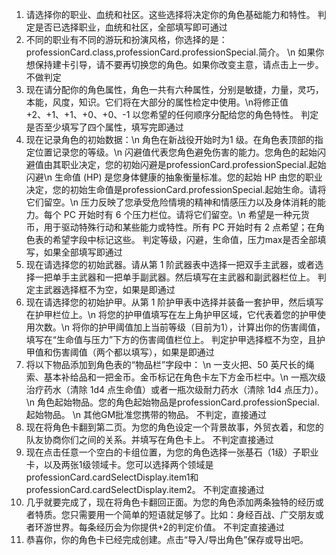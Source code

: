 1. 请选择你的职业、血统和社区。这些选择将决定你的角色基础能力和特性。
判定是否已选择职业，血统和社区，全部填写即可通过
2. 不同的职业有不同的游玩和扮演风格，你选择的是：professionCard.class,professionCard.professionSpecial.简介。 \n 如果你想保持建卡引导，请不要再切换您的角色。如果你改变主意，请点击上一步。 
不做判定
3. 现在请分配你的角色属性，角色一共有六种属性，分别是敏捷，力量，灵巧，本能，风度，知识。它们将在大部分的属性检定中使用。\n将修正值 +2、+1、+1、+0、+0、-1 以您希望的任何顺序分配给您的角色特性。
判定是否至少填写了四个属性，填写完即通过
4. 现在记录角色的初始数据：\n
    角色在新战役开始时为1 级。在角色表顶部的指定位置记录您的等级。\n
    闪避值代表您角色避免伤害的能力。您角色的起始闪避值由其职业决定，您的初始闪避是professionCard.professionSpecial.起始闪避\n
    生命值 (HP) 是您身体健康的抽象衡量标准。您的起始 HP 由您的职业决定，您的初始生命值是professionCard.professionSpecial.起始生命。请将它们留空。\n
    压力反映了您承受危险情境的精神和情感压力以及身体消耗的能力。每个 PC 开始时有 6 个压力栏位。请将它们留空。\n
    希望是一种元货币，用于驱动特殊行动和某些能力或特性。所有 PC 开始时有 2 点希望；在角色表的希望字段中标记这些。
判定等级，闪避，生命值，压力max是否全部填写，如果全部填写即通过
5. 现在请选择您的初始武器。请从第 1 阶武器表中选择一把双手主武器，或者选择一把单手主武器和一把单手副武器。然后填写在主武器和副武器栏位上。
判定主武器选择框不为空，如果是即通过
6. 现在请选择您的初始护甲。从第 1 阶护甲表中选择并装备一套护甲，然后填写在护甲栏位上。\n
    将您的护甲值填写在左上角护甲区域，它代表着您的护甲使用次数。\n
    将你的护甲阈值加上当前等级（目前为1），计算出你的伤害阈值，填写在“生命值与压力”下方的伤害阈值栏位上。
判定护甲选择框不为空，且护甲值和伤害阈值（两个都以填写），如果是即通过
7. 将以下物品添加到角色表的“物品栏”字段中： \n
    一支火把、50 英尺长的绳索、基本补给品和一把金币。金币标记在角色卡左下方金币栏中。\n
    一瓶次级治疗药水（清除 1d4 点生命值）或者一瓶次级耐力药水（清除 1d4 点压力）。\n
    角色起始物品。您的角色起始物品是professionCard.professionSpecial.起始物品。 \n
    其他GM批准您携带的物品。
不判定，直接通过
8. 现在将角色卡翻到第二页。为您的角色设定一个背景故事，外贸衣着，和您的队友协商你们之间的关系。并填写在角色卡上。
不判定直接通过
9. 现在点击任意一个空白的卡组位置，为您的角色选择一张基石（1级）子职业卡，以及两张1级领域卡。您可以选择两个领域是professionCard.cardSelectDisplay.item1和professionCard.cardSelectDisplay.item2。
不判定直接通过
10. 几乎就要完成了，现在将角色卡翻回正面。为您的角色添加两条独特的经历或者特质。您只需要用一个简单的短语就足够了。比如：身经百战、广交朋友或者环游世界。每条经历会为你提供+2的判定价值。
不判定直接通过
11. 恭喜你，你的角色卡已经完成创建。点击“导入/导出角色”保存或导出吧。




